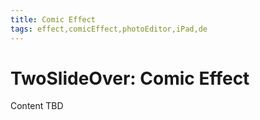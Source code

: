 ```yaml
---
title: Comic Effect
tags: effect,comicEffect,photoEditor,iPad,de
---
```


# TwoSlideOver: Comic Effect

Content TBD
